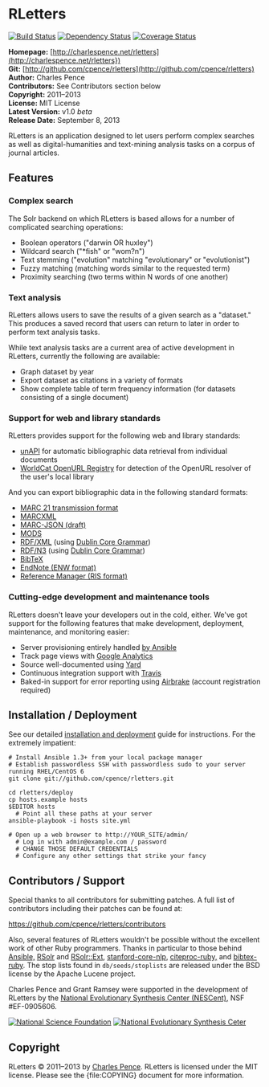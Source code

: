 # RLetters #

[![Build Status][travis_img]][travis] [![Dependency Status][gemnasium_img]][gemnasium] [![Coverage Status][coveralls_img]][coveralls]

[travis]: http://travis-ci.org/cpence/rletters
[travis_img]: https://secure.travis-ci.org/cpence/rletters.png?branch=master
[coveralls]: https://coveralls.io/r/cpence/rletters
[coveralls_img]: https://coveralls.io/repos/cpence/rletters/badge.png?branch=master
[gemnasium]: https://gemnasium.com/cpence/rletters
[gemnasium_img]: https://gemnasium.com/cpence/rletters.png

**Homepage:** [http://charlespence.net/rletters](http://charlespence.net/rletters})  
**Git:** [http://github.com/cpence/rletters](http://github.com/cpence/rletters)  
**Author:** Charles Pence  
**Contributors:** See Contributors section below  
**Copyright:** 2011–2013  
**License:** MIT License  
**Latest Version:** v1.0 *beta*  
**Release Date:** September 8, 2013  

RLetters is an application designed to let users perform complex searches as well as digital-humanities and text-mining analysis tasks on a corpus of journal articles.

## Features ##

### Complex search ###

The Solr backend on which RLetters is based allows for a number of complicated searching operations:

-   Boolean operators ("darwin OR huxley")
-   Wildcard search ("*fish" or "wom?n")
-   Text stemming ("evolution" matching "evolutionary" or "evolutionist")
-   Fuzzy matching (matching words similar to the requested term)
-   Proximity searching (two terms within N words of one another)

### Text analysis ###

RLetters allows users to save the results of a given search as a "dataset."  This produces a saved record that users can return to later in order to perform text analysis tasks.

While text analysis tasks are a current area of active development in RLetters, currently the following are available:

-   Graph dataset by year
-   Export dataset as citations in a variety of formats
-   Show complete table of term frequency information (for datasets consisting of a single document)

### Support for web and library standards ###

RLetters provides support for the following web and library standards:

-   [unAPI](http://unapi.info) for automatic bibliographic data retrieval from individual documents
-   [WorldCat OpenURL Registry](http://www.oclc.org/developer/services/worldcat-registry) for detection of the OpenURL resolver of the user's local library

And you can export bibliographic data in the following standard formats:

-   [MARC 21 transmission format](http://www.loc.gov/marc/)
-   [MARCXML](http://www.loc.gov/standards/marcxml/)
-   [MARC-JSON (draft)](http://www.oclc.org/developer/content/marc-json-draft-2010-03-11)
-   [MODS](http://www.loc.gov/standards/mods/)
-   [RDF/XML](http://www.w3.org/TR/rdf-syntax-grammar/) (using [Dublin Core Grammar](http://dublincore.org/documents/dc-citation-guidelines/))
-   [RDF/N3](http://www.w3.org/DesignIssues/Notation3.html) (using [Dublin Core Grammar](http://dublincore.org/documents/dc-citation-guidelines/))
-   [BibTeX](http://www.ctan.org/pkg/bibtex)
-   [EndNote (ENW format)](http://www.endnote.com/)
-   [Reference Manager (RIS format)](http://www.refman.com/support/risformat_intro.asp)

### Cutting-edge development and maintenance tools ###

RLetters doesn't leave your developers out in the cold, either.  We've got support for the following features that make development, deployment, maintenance, and monitoring easier:

-   Server provisioning entirely handled [by Ansible](http://www.ansibleworks.com)
-   Track page views with [Google Analytics](http://google.com/analytics)
-   Source well-documented using [Yard](http://yardoc.org)
-   Continuous integration support with [Travis](http://travis-ci.org/)
-   Baked-in support for error reporting using [Airbrake](http://airbrake.io/) (account registration required)


## Installation / Deployment ##

See our detailed [installation and deployment](https://github.com/cpence/rletters/wiki/Installation-and-Deployment) guide for instructions.  For the extremely impatient:

    # Install Ansible 1.3+ from your local package manager
    # Establish passwordless SSH with passwordless sudo to your server running RHEL/CentOS 6
    git clone git://github.com/cpence/rletters.git

    cd rletters/deploy
    cp hosts.example hosts
    $EDITOR hosts
      # Point all these paths at your server
    ansible-playbook -i hosts site.yml

    # Open up a web browser to http://YOUR_SITE/admin/
      # Log in with admin@example.com / password
      # CHANGE THOSE DEFAULT CREDENTIALS
      # Configure any other settings that strike your fancy

## Contributors / Support ##

Special thanks to all contributors for submitting patches. A full list of
contributors including their patches can be found at:

https://github.com/cpence/rletters/contributors

Also, several features of RLetters wouldn't be possible without the excellent work of other Ruby programmers.  Thanks in particular to those behind [Ansible,](http://www.ansibleworks.com/) [RSolr](https://github.com/mwmitchell/rsolr) and [RSolr::Ext](https://github.com/mwmitchell/rsolr-ext), [stanford-core-nlp,](https://github.com/louismullie/stanford-core-nlp/) [citeproc-ruby,](https://github.com/inukshuk/citeproc-ruby) and [bibtex-ruby](https://github.com/inukshuk/bibtex-ruby).  The stop lists found in `db/seeds/stoplists` are released under the BSD license by the Apache Lucene project.

Charles Pence and Grant Ramsey were supported in the development of RLetters by the [National Evolutionary Synthesis Center (NESCent),](http://www.nescent.org) NSF #EF-0905606.

[![National Science Foundation][nsf_img]][nsf] [![National Evolutionary Synthesis Ceter][nescent_img]][nescent]

[nsf]: http://www.nsf.gov
[nsf_img]: http://charlespence.net/rletters/images/nsf.gif
[nescent]: http://nescent.org
[nescent_img]: http://charlespence.net/rletters/images/nescent.png

## Copyright ##

RLetters &copy; 2011–2013 by [Charles Pence](mailto:charles@charlespence.net). RLetters is licensed under the MIT license. Please see the {file:COPYING} document for more information.


